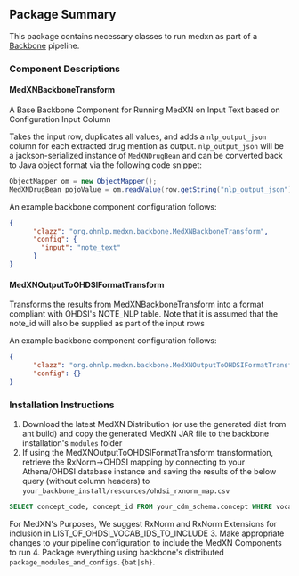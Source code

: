 ## Package Summary
This package contains necessary classes to run medxn as part of a [Backbone](https://www.github.com/OHNLP/Backbone)
pipeline. 

### Component Descriptions
#### MedXNBackboneTransform
A Base Backbone Component for Running MedXN on Input Text based on Configuration Input Column

Takes the input row, duplicates all values, and adds a `nlp_output_json` column for each 
extracted drug mention as output. `nlp_output_json` will be a jackson-serialized instance of
`MedXNDrugBean` and can be converted back to Java object format via the following code snippet:
```java
ObjectMapper om = new ObjectMapper();
MedXNDrugBean pojoValue = om.readValue(row.getString("nlp_output_json"), MedXNDrugBean.class);
```

An example backbone component configuration follows:
```json
{
      "clazz": "org.ohnlp.medxn.backbone.MedXNBackboneTransform",
      "config": {
        "input": "note_text"
      }
}
```

#### MedXNOutputToOHDSIFormatTransform
Transforms the results from MedXNBackboneTransform into a format compliant with OHDSI's NOTE_NLP table. Note that it is 
assumed that the note_id will also be supplied as part of the input rows

An example backbone component configuration follows:
```json
{
      "clazz": "org.ohnlp.medxn.backbone.MedXNOutputToOHDSIFormatTransform",
      "config": {}
}
```

### Installation Instructions
1. Download the latest MedXN Distribution (or use the generated dist from ant build) and copy 
the generated MedXN JAR file to the backbone installation's `modules` folder
2. If using the MedXNOutputToOHDSIFormatTransform transformation, retrieve the RxNorm->OHDSI mapping
by connecting to your Athena/OHDSI database instance and saving the results of the below query 
(without column headers) to `your_backbone_install/resources/ohdsi_rxnorm_map.csv`
```sql
SELECT concept_code, concept_id FROM your_cdm_schema.concept WHERE vocabulary_id IN (LIST_OF_OHDSI_VOCAB_IDS_TO_INCLUDE)
```
For MedXN's Purposes, We suggest RxNorm and RxNorm Extensions for inclusion in LIST_OF_OHDSI_VOCAB_IDS_TO_INCLUDE
3. Make appropriate changes to your pipeline configuration to include the MedXN Components to run
4. Package everything using backbone's distributed `package_modules_and_configs.{bat|sh}`.

